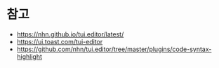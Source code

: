 # 참고
- https://nhn.github.io/tui.editor/latest/
- https://ui.toast.com/tui-editor
- https://github.com/nhn/tui.editor/tree/master/plugins/code-syntax-highlight